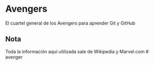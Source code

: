 # Avengers

El cuartel general de los Avengers para aprender Git y GitHub

## Nota
Toda la información aquí utilizada sale de Wikipedia y Marvel.com
#   a v e n g e r  
 